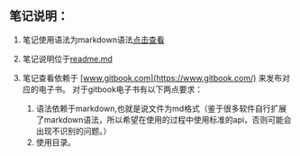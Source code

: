 ## 笔记说明：

1. 笔记使用语法为markdown语法[点击查看](markdown/index.md)
	
2. 笔记说明位于[readme.md](../README.md)

3. 笔记查看依赖于 [www.gitbook.com](https://www.gitbook.com/) 来发布对应的电子书。
对于gitbook电子书有以下两点要求：
	1. 语法依赖于markdown,也就是说文件为md格式（鉴于很多软件自行扩展了markdown语法，所以希望在使用的过程中使用标准的api，否则可能会出现不识别的问题。）
	2. 使用目录。
